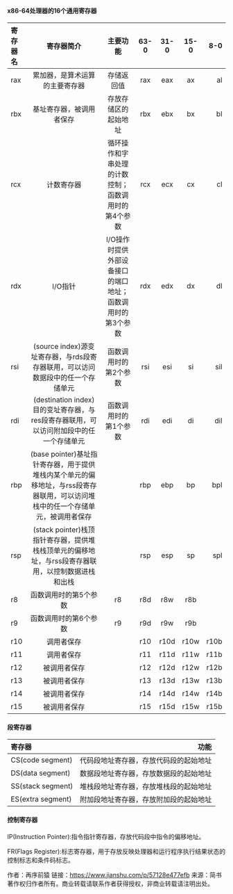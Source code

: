 #### x86-64处理器的16个通用寄存器

|寄存器名|寄存器简介|主要功能|63-0|31-0|15-0|8-0|
|:---|:---:|:---:|:---:|:---:|:---:|---:|
|rax|累加器，是算术运算的主要寄存器|存储返回值|rax|eax|ax|al|
|rbx|基址寄存器，被调用者保存|存放存储区的起始地址|rbx|ebx|bx|bl|
|rcx|计数寄存器|循环操作和字串处理的计数控制；函数调用时的第4个参数|rcx|ecx|cx|cl|
|rdx|I/O指针|I/O操作时提供外部设备接口的端口地址；函数调用时的第3个参数|rdx|edx|dx|dl|
|rsi|(source index)源变址寄存器，与rds段寄存器联用，可以访问数据段中的任一个存储单元|函数调用时的第2个参数|rsi|esi|si|sil|
|rdi|(destination index)目的变址寄存器，与res段寄存器联用，可以访问附加段中的任一个存储单元|函数调用时的第1个参数|rdi|edi|di|dil|
|rbp|(base pointer)基址指针寄存器，用于提供堆栈内某个单元的偏移地址，与rss段寄存器联用，可以访问堆栈中的任一个存储单元，被调用者保存||rbp|ebp|bp|bpl|
|rsp|(stack pointer)栈顶指针寄存器，提供堆栈栈顶单元的偏移地址，与rss段寄存器联用，以控制数据进栈和出栈||rsp|esp|sp|spl|
|r8|函数调用时的第5个参数|r8|r8d|r8w|r8b|
|r9|函数调用时的第6个参数|r9|r9d|r9w|r9b|
|r10|调用者保存||r10|r10d|r10w|r10b|
|r11|调用者保存||r11|r11d|r11w|r11b|
|r12|被调用者保存||r12|r12d|r12w|r12b|
|r13|被调用者保存||r13|r13d|r13w|r13b|
|r14|被调用者保存||r14|r14d|r14w|r14b|
|r15|被调用者保存||r15|r15d|r15w|r15b|

#### 段寄存器

|寄存器|功能|
|:---|---:|
|CS(code segment)|代码段地址寄存器，存放代码段的起始地址|
|DS(data segment)|数据段地址寄存器，存放数据段的起始地址|
|SS(stack segment)|堆栈段地址寄存器，存放堆栈段的起始地址|
|ES(extra segment)|附加段地址寄存器，存放附加段的起始地址|

#### 控制寄存器

IP(Instruction Pointer):指令指针寄存器，存放代码段中指令的偏移地址。

FR(Flags Register):标志寄存器，用于存放反映处理器和运行程序执行结果状态的控制标志和条件码标志。

作者：再序前猿
链接：https://www.jianshu.com/p/57128e477efb
来源：简书
著作权归作者所有。商业转载请联系作者获得授权，非商业转载请注明出处。
